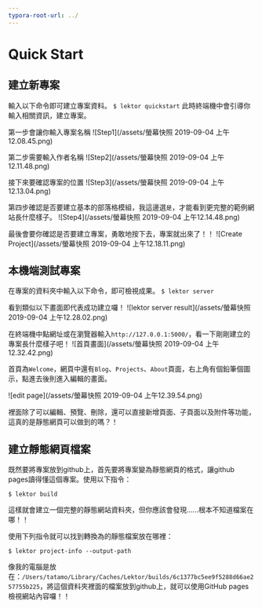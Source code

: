 ```yaml
---
typora-root-url: ../
---
```


# Quick Start

## 建立新專案

輸入以下命令即可建立專案資料。
`$ lektor quickstart`
此時終端機中會引導你輸入相關資訊，建立專案。

第一步會讓你輸入專案名稱
![Step1](/assets/螢幕快照 2019-09-04 上午12.08.45.png)

第二步需要輸入作者名稱
![Step2](/assets/螢幕快照 2019-09-04 上午12.11.48.png)

接下來要確認專案的位置
![Step3](/assets/螢幕快照 2019-09-04 上午12.13.04.png)

第四步確認是否要建立基本的部落格模組，我這邊選`是`，才能看到更完整的範例網站長什麼樣子。
![Step4](/assets/螢幕快照 2019-09-04 上午12.14.48.png)

最後會要你確認是否要建立專案，勇敢地按下去，專案就出來了！！
![Create Project](/assets/螢幕快照 2019-09-04 上午12.18.11.png)

## 本機端測試專案

在專案的資料夾中輸入以下命令，即可檢視成果。
`$ lektor server`

看到類似以下畫面即代表成功建立囉！
![lektor server result](/assets/螢幕快照 2019-09-04 上午12.28.02.png)

在終端機中點網址或在瀏覽器輸入`http://127.0.0.1:5000/`，看一下剛剛建立的專案長什麼樣子吧！
![首頁畫面](/assets/螢幕快照 2019-09-04 上午12.32.42.png)

首頁為`Welcome`，網頁中還有`Blog`、`Projects`、`About`頁面，右上角有個鉛筆個圖示，點進去後則進入編輯的畫面。

![edit page](/assets/螢幕快照 2019-09-04 上午12.39.54.png)

裡面除了可以編輯、預覽、刪除，還可以直接新增頁面、子頁面以及附件等功能，這真的是靜態網頁可以做到的嗎？！

## 建立靜態網頁檔案

既然要將專案放到github上，首先要將專案變為靜態網頁的格式，讓github pages讀得懂這個專案。使用以下指令：

`$ lektor build`

這樣就會建立一個完整的靜態網站資料夾，但你應該會發現......根本不知道檔案在哪！！

使用下列指令就可以找到轉換為的靜態檔案放在哪裡：

`$ lektor project-info --output-path`

像我的電腦是放在：`/Users/tatamo/Library/Caches/Lektor/builds/6c1377bc5ee9f5288d66ae257755b225`，將這個資料夾裡面的檔案放到github上，就可以使用GitHub pages檢視網站內容囉！！